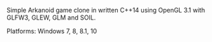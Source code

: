 Simple Arkanoid game clone in written C++14 using OpenGL 3.1 with GLFW3, GLEW, GLM and SOIL.

Platforms: Windows 7, 8, 8.1, 10